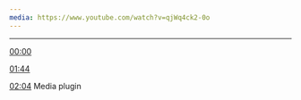 ```yaml
---
media: https://www.youtube.com/watch?v=qjWq4ck2-0o
---
```


---
[00:00](https://www.youtube.com/watch?t=0&v=qjWq4ck2-0o)


[01:44](https://www.youtube.com/watch?t=104&v=qjWq4ck2-0o)



[02:04](https://www.youtube.com/watch?t=124&v=qjWq4ck2-0o)
Media plugin 


